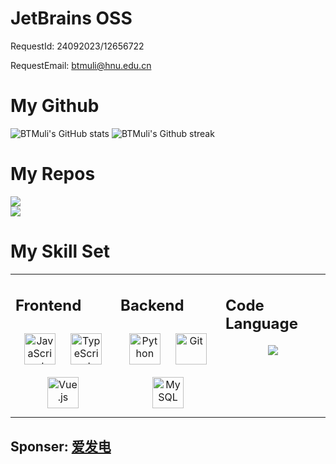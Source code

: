 # JetBrains OSS

RequestId: 24092023/12656722

RequestEmail: btmuli@hnu.edu.cn

# My Github

![BTMuli's GitHub stats](https://github-readme-stats.vercel.app/api?username=BTMuli&count_private=true&show_icons=true&theme=minimal)
![BTMuli's Github streak](https://github-readme-streak-stats.herokuapp.com/?user=BTMuli)

# My Repos

<a href="https://github.com/BTMuli/MuCli">
  <img align="center" src="https://github-readme-stats.vercel.app/api/pin/?username=BTMuli&repo=MuCli" />
</a>
<br />
<a href="https://github.com/BTMuli/Tauri.Genshin">
  <img align="center" src="https://github-readme-stats.vercel.app/api/pin/?username=BTMuli&repo=Tauri.Genshin" />
</a>

# My Skill Set

<table><tr>
  
<td valign="top" width="33%">

## Frontend
<div align="center">   
  <a href="https://www.javascript.com/" target="_blank"><img style="margin: 10px" src="https://profilinator.rishav.dev/skills-assets/javascript-original.svg" alt="JavaScript" height="50" /></a>  
  <a href="https://www.typescriptlang.org/" target="_blank"><img style="margin: 10px" src="https://profilinator.rishav.dev/skills-assets/typescript-original.svg" alt="TypeScript" height="50" /></a>  
  <a href="https://vuejs.org/" target="_blank"><img style="margin: 10px" src="https://profilinator.rishav.dev/skills-assets/vuejs-original-wordmark.svg" alt="Vue.js" height="50" /></a>  
</div>

</td>
<td valign="top" width="33%">

## Backend  
<div align="center">  
  <a href="https://www.python.org/" target="_blank"><img style="margin: 10px" src="https://profilinator.rishav.dev/skills-assets/python-original.svg" alt="Python" height="50" /></a>  
  <a href="https://github.com/" target="_blank"><img style="margin: 10px" src="https://profilinator.rishav.dev/skills-assets/git-scm-icon.svg" alt="Git" height="50" /></a>  
  <a href="https://www.mysql.com/" target="_blank"><img style="margin: 10px" src="https://profilinator.rishav.dev/skills-assets/mysql-original-wordmark.svg" alt="MySQL" height="50" /></a>  
</div>

</td>
<td valign="top" width="33%">

## Code Language
<div align="center">
  <img src="https://github-readme-stats.vercel.app/api/top-langs/?username=BTMuli&layout=compact" />
</div>
</td>

</tr></table>

## Sponser: [爱发电](https://www.afdian.net/a/BTMuli)
